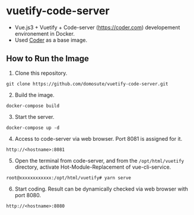 # vuetify-code-server
- Vue.js3 + Vuetify + Code-server (https://coder.com) developement environement in Docker.
- Used [Coder](https://coder.com) as a base image.

How to Run the Image
------------
1. Clone this repository.
```
git clone https://github.com/domosute/vuetify-code-server.git
```
2. Build the image.
```
docker-compose build
```
3. Start the server.
```
docker-compose up -d
```
4. Access to code-server via web browser. Port 8081 is assigned for it.
```
http://<hostname>:8081
```
5. Open the terminal from code-server, and from the `/opt/html/vuetify` directory, activate Hot-Module-Replacement of vue-cli-service.
```
root@xxxxxxxxxxxx:/opt/html/vuetify# yarn serve
```
6. Start coding. Result can be dynamically checked via web browser with port 8080.
```
http://<hostname>:8080
```
